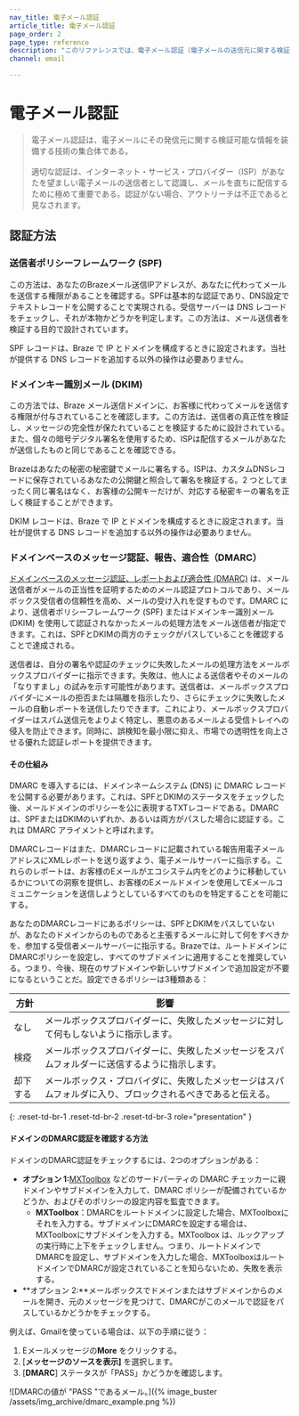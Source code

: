 ```yaml
---
nav_title: 電子メール認証
article_title: 電子メール認証
page_order: 2
page_type: reference
description: "このリファレンスでは、電子メール認証（電子メールの送信元に関する検証可能な情報を電子メールに付与することを目的とした技術のコレクション）について説明する。"
channel: email

---
```


# 電子メール認証

> 電子メール認証は、電子メールにその発信元に関する検証可能な情報を装備する技術の集合体である。<br><br>適切な認証は、インターネット・サービス・プロバイダー（ISP）があなたを望ましい電子メールの送信者として認識し、メールを直ちに配信するために極めて重要である。認証がない場合、アウトリーチは不正であると見なされます。 

## 認証方法

### 送信者ポリシーフレームワーク (SPF)

この方法は、あなたのBrazeメール送信IPアドレスが、あなたに代わってメールを送信する権限があることを確認する。SPFは基本的な認証であり、DNS設定でテキストレコードを公開することで実現される。受信サーバーは DNS レコードをチェックし、それが本物かどうかを判定します。この方法は、メール送信者を検証する目的で設計されています。

SPF レコードは、Braze で IP とドメインを構成するときに設定されます。当社が提供する DNS レコードを追加する以外の操作は必要ありません。

### ドメインキー識別メール (DKIM)

この方法では、Braze メール送信ドメインに、お客様に代わってメールを送信する権限が付与されていることを確認します。この方法は、送信者の真正性を検証し、メッセージの完全性が保たれていることを検証するために設計されている。また、個々の暗号デジタル署名を使用するため、ISPは配信するメールがあなたが送信したものと同じであることを確認できる。

Brazeはあなたの秘密の秘密鍵でメールに署名する。ISPは、カスタムDNSレコードに保存されているあなたの公開鍵と照合して署名を検証する。2 つとしてまったく同じ署名はなく、お客様の公開キーだけが、対応する秘密キーの署名を正しく検証することができます。

DKIM レコードは、Braze で IP とドメインを構成するときに設定されます。当社が提供する DNS レコードを追加する以外の操作は必要ありません。

### ドメインベースのメッセージ認証、報告、適合性（DMARC）

[ドメインベースのメッセージ認証、レポートおよび適合性 (DMARC)](https://dmarc.org/) は、メール送信者がメールの正当性を証明するためのメール認証プロトコルであり、メールボックス受信者の信頼性を高め、メールの受け入れを促すものです。DMARC により、送信者ポリシーフレームワーク (SPF) またはドメインキー識別メール (DKIM) を使用して認証されなかったメールの処理方法をメール送信者が指定できます。これは、SPFとDKIMの両方のチェックがパスしていることを確認することで達成される。 

送信者は、自分の署名や認証のチェックに失敗したメールの処理方法をメールボックスプロバイダーに指示できます。失敗は、他人による送信者やそのメールの「なりすまし」の試みを示す可能性があります。送信者は、メールボックスプロバイダｰにメールの拒否または隔離を指示したり、さらにチェックに失敗したメールの自動レポートを送信したりできます。これにより、メールボックスプロバイダーはスパム送信元をよりよく特定し、悪意のあるメールよる受信トレイへの侵入を防止できます。同時に、誤検知を最小限に抑え、市場での透明性を向上させる優れた認証レポートを提供できます。

#### その仕組み

DMARC を導入するには、ドメインネームシステム (DNS) に DMARC レコードを公開する必要があります。これは、SPFとDKIMのステータスをチェックした後、メールドメインのポリシーを公に表現するTXTレコードである。DMARCは、SPFまたはDKIMのいずれか、あるいは両方がパスした場合に認証する。これは DMARC アライメントと呼ばれます。

DMARCレコードはまた、DMARCレコードに記載されている報告用電子メールアドレスにXMLレポートを送り返すよう、電子メールサーバーに指示する。これらのレポートは、お客様のEメールがエコシステム内をどのように移動しているかについての洞察を提供し、お客様のEメールドメインを使用してEメールコミュニケーションを送信しようとしているすべてのものを特定することを可能にする。

あなたのDMARCレコードにあるポリシーは、SPFとDKIMをパスしていないが、あなたのドメインからのものであると主張するメールに対して何をすべきかを、参加する受信者メールサーバーに指示する。Brazeでは、ルートドメインにDMARCポリシーを設定し、すべてのサブドメインに適用することを推奨している。つまり、今後、現在のサブドメインや新しいサブドメインで追加設定が不要になるということだ。設定できるポリシーは3種類ある：

| 方針 | 影響 |
| --- | --- |
| なし | メールボックスプロバイダーに、失敗したメッセージに対して何もしないように指示します。 |
| 検疫 | メールボックスプロバイダーに、失敗したメッセージをスパムフォルダーに送信するように指示します。 |
| 却下する | メールボックス・プロバイダに、失敗したメッセージはスパムフォルダに入り、ブロックされるべきであると伝える。 |
{: .reset-td-br-1 .reset-td-br-2 .reset-td-br-3 role="presentation" }

#### ドメインのDMARC認証を確認する方法

ドメインのDMARC認証をチェックするには、2つのオプションがある：

- **オプション 1:**[MXToolbox](https://mxtoolbox.com/dmarc.aspx) などのサードパーティの DMARC チェッカーに親ドメインやサブドメインを入力して、DMARC ポリシーが配備されているかどうか、およびそのポリシーの設定内容を監査できます。
    - **MXToolbox**：DMARCをルートドメインに設定した場合、MXToolboxにそれを入力する。サブドメインにDMARCを設定する場合は、MXToolboxにサブドメインを入力する。MXToolbox は、ルックアップの実行時に上下をチェックしません。つまり、ルートドメインでDMARCを設定し、サブドメインを入力した場合、MXToolboxはルートドメインでDMARCが設定されていることを知らないため、失敗を表示する。
- **オプション 2:**メールボックスでドメインまたはサブドメインからのメールを開き、元のメッセージを見つけて、DMARCがこのメールで認証をパスしているかどうかをチェックする。

例えば、Gmailを使っている場合は、以下の手順に従う：

1. Eメールメッセージの**More** <i class="fa-solid fa-ellipsis"></i> をクリックする。
2. [**メッセージのソースを表示]** を選択します。
3. [**DMARC**] ステータスが「PASS」かどうかを確認します。

![DMARCの値が "PASS "であるメール。]({% image_buster /assets/img_archive/dmarc_example.png %})

